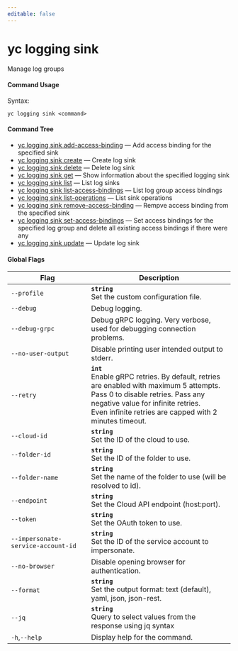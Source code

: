 ```yaml
---
editable: false
---
```


# yc logging sink

Manage log groups

#### Command Usage

Syntax: 

`yc logging sink <command>`

#### Command Tree

- [yc logging sink add-access-binding](add-access-binding.md) — Add access binding for the specified sink
- [yc logging sink create](create.md) — Create log sink
- [yc logging sink delete](delete.md) — Delete log sink
- [yc logging sink get](get.md) — Show information about the specified logging sink
- [yc logging sink list](list.md) — List log sinks
- [yc logging sink list-access-bindings](list-access-bindings.md) — List log group access bindings
- [yc logging sink list-operations](list-operations.md) — List sink operations
- [yc logging sink remove-access-binding](remove-access-binding.md) — Rempve access binding from the specified sink
- [yc logging sink set-access-bindings](set-access-bindings.md) — Set access bindings for the specified log group and delete all existing access bindings if there were any
- [yc logging sink update](update.md) — Update log sink

#### Global Flags

| Flag | Description |
|----|----|
|`--profile`|<b>`string`</b><br/>Set the custom configuration file.|
|`--debug`|Debug logging.|
|`--debug-grpc`|Debug gRPC logging. Very verbose, used for debugging connection problems.|
|`--no-user-output`|Disable printing user intended output to stderr.|
|`--retry`|<b>`int`</b><br/>Enable gRPC retries. By default, retries are enabled with maximum 5 attempts.<br/>Pass 0 to disable retries. Pass any negative value for infinite retries.<br/>Even infinite retries are capped with 2 minutes timeout.|
|`--cloud-id`|<b>`string`</b><br/>Set the ID of the cloud to use.|
|`--folder-id`|<b>`string`</b><br/>Set the ID of the folder to use.|
|`--folder-name`|<b>`string`</b><br/>Set the name of the folder to use (will be resolved to id).|
|`--endpoint`|<b>`string`</b><br/>Set the Cloud API endpoint (host:port).|
|`--token`|<b>`string`</b><br/>Set the OAuth token to use.|
|`--impersonate-service-account-id`|<b>`string`</b><br/>Set the ID of the service account to impersonate.|
|`--no-browser`|Disable opening browser for authentication.|
|`--format`|<b>`string`</b><br/>Set the output format: text (default), yaml, json, json-rest.|
|`--jq`|<b>`string`</b><br/>Query to select values from the response using jq syntax|
|`-h`,`--help`|Display help for the command.|
